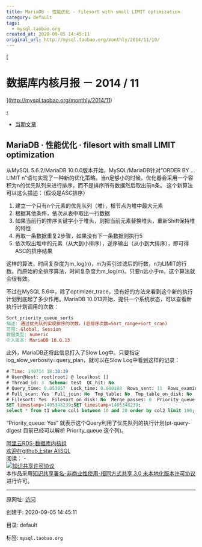 ```yaml
---
title: MariaDB · 性能优化 · filesort with small LIMIT optimization
category: default
tags: 
  - mysql.taobao.org
created_at: 2020-09-05 14:45:11
original_url: http://mysql.taobao.org/monthly/2014/11/10/
---
```


[

# 数据库内核月报 － 2014 / 11

](http://mysql.taobao.org/monthly/2014/11)

[‹](http://mysql.taobao.org/monthly/2014/11/09/)

*   [当期文章](#)

## MariaDB · 性能优化 · filesort with small LIMIT optimization

从MySQL 5.6.2/MariaDB 10.0.0版本开始，MySQL/MariaDB针对”ORDER BY …LIMIT n”语句实现了一种新的优化策略。当n足够小的时候，优化器会采用一个容积为n的优先队列来进行排序，而不是排序所有数据然后取出前n条。 这个新算法可以这么描述：（假设是ASC排序）

1.  建立一个只有n个元素的优先队列（堆），根节点为堆中最大元素
2.  根据其他条件，依次从表中取出一行数据
3.  如果当前行的排序关键字小于堆头，则把当前元素替换堆头，重新Shift保持堆的特性
4.  再取一条数据重复2步骤，如果没有下一条数据则执行5
5.  依次取出堆中的元素（从大到小排序），逆序输出（从小到大排序），即可得ASC的排序结果

这样的算法，时间复杂度为m_log(n)，m为索引过滤后的行数，n为LIMIT的行数。而原始的全排序算法，时间复杂度为m_log(m)。只要n远小于m，这个算法就会很有效。

不过在MySQL 5.6中，除了optimizer\_trace，没有好的方法来看到这个新的执行计划到底起了多少作用。MariaDB 10.013开始，提供一个系统状态，可以查看新执行计划调用的次数：

```makefile
Sort_priority_queue_sorts
描述: 通过优先队列实现排序的次数。(总排序次数=Sort_range+Sort_scan)
范围: Global, Session
数据类型: numeric
引入版本: MariaDB 10.0.13
```

此外，MariaDB还将此信息打入了Slow Log中。只要指定 log\_slow\_verbosity=query\_plan，就可以在Slow Log中看到这样的记录：

```sql
# Time: 140714 18:30:39
# User@Host: root[root] @ localhost []
# Thread_id: 3  Schema: test  QC_hit: No
# Query_time: 0.053857  Lock_time: 0.000188  Rows_sent: 11  Rows_examined: 100011
# Full_scan: Yes  Full_join: No  Tmp_table: No  Tmp_table_on_disk: No
# Filesort: Yes  Filesort_on_disk: No  Merge_passes: 0  Priority_queue: Yes
SET timestamp=1405348239;SET timestamp=1405348239;
select * from t1 where col1 between 10 and 20 order by col2 limit 100;
```

“Priority\_queue: Yes” 就表示这个Query利用了优先队列的执行计划(pt-query-digest 目前已经可以解析 Priority\_queue 这个列)。

[阿里云RDS-数据库内核组](http://mysql.taobao.org/)  
[欢迎在github上star AliSQL](https://github.com/alibaba/AliSQL)  
阅读： -  
[![知识共享许可协议](assets/1599288311-8232d49bd3e964f917fa8f469ae7c52a.png)](http://creativecommons.org/licenses/by-nc-sa/3.0/)  
本作品采用[知识共享署名-非商业性使用-相同方式共享 3.0 未本地化版本许可协议](http://creativecommons.org/licenses/by-nc-sa/3.0/)进行许可。

---------------------------------------------------


原网址: [访问](http://mysql.taobao.org/monthly/2014/11/10/)

创建于: 2020-09-05 14:45:11

目录: default

标签: `mysql.taobao.org`

